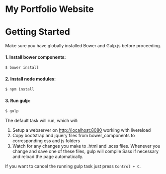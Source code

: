 My Portfolio Website
====================

# Getting Started

Make sure you have globally installed Bower and Gulp.js before proceeding.

#### 1. Install bower components:

```sh
$ bower install
```

#### 2. Install node modules:

```sh
$ npm install
```

#### 3. Run gulp:

```sh
$ gulp
```

The default task will run, which will:

1. Setup a webserver on [http://localhost:8080](http://localhost:8080) working with livereload
2. Copy bootstrap and jquery files from bower_components to corresponding css and js folders
3. Watch for any changes you make to .html and .scss files. Whenever you change and save one of these files, gulp will compile Sass if necessary and reload the page automatically.

If you want to cancel the running gulp task just press `Control + C`.
